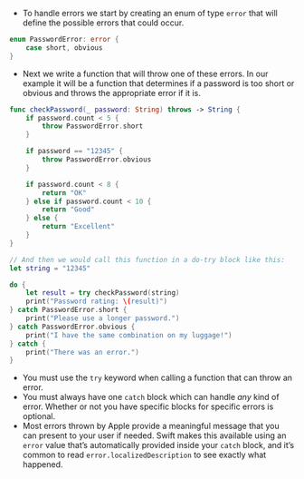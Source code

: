* To handle errors we start by creating an enum of type `error` that will define the possible errors that could occur.
```swift
enum PasswordError: error {
	case short, obvious
}
```
* Next we write a function that will throw one of these errors. In our example it will be a function that determines if a password is too short or obvious and throws the appropriate error if it is.
```swift
func checkPassword(_ password: String) throws -> String {
    if password.count < 5 {
        throw PasswordError.short
    }

    if password == "12345" {
        throw PasswordError.obvious
    }

    if password.count < 8 {
        return "OK"
    } else if password.count < 10 {
        return "Good"
    } else {
        return "Excellent"
    }
}

// And then we would call this function in a do-try block like this:
let string = "12345"

do {
    let result = try checkPassword(string)
    print("Password rating: \(result)")
} catch PasswordError.short {
    print("Please use a longer password.")
} catch PasswordError.obvious {
    print("I have the same combination on my luggage!")
} catch {
    print("There was an error.")
}
```
* You must use the `try` keyword when calling a function that can throw an error.
* You must always have one `catch` block which can handle *any* kind of error. Whether or not you have specific blocks for specific errors is optional.
* Most errors thrown by Apple provide a meaningful message that you can present to your user if needed. Swift makes this available using an `error` value that’s automatically provided inside your `catch` block, and it’s common to read `error.localizedDescription` to see exactly what happened.